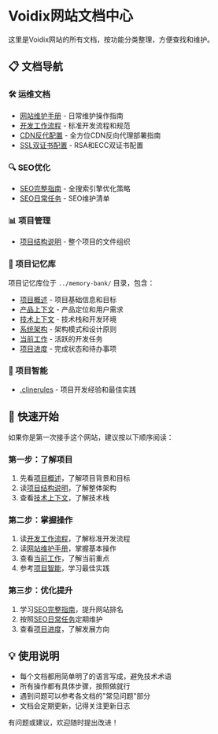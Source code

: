 # Voidix网站文档中心

这里是Voidix网站的所有文档，按功能分类整理，方便查找和维护。

## 📋 文档导航

### 🛠 运维文档
- [网站维护手册](maintenance.md) - 日常维护操作指南
- [开发工作流程](development-workflow.md) - 标准开发流程和规范
- [CDN反代配置](cdn-proxy-setup.md) - 全方位CDN反向代理部署指南
- [SSL双证书配置](ssl-dual-cert-setup.md) - RSA和ECC双证书配置

### 🔍 SEO优化
- [SEO完整指南](seo-guide.md) - 全搜索引擎优化策略
- [SEO日常任务](seo-tasks.md) - SEO维护清单

### 📊 项目管理
- [项目结构说明](project-structure.md) - 整个项目的文件组织

### 🧠 项目记忆库
项目记忆库位于 `../memory-bank/` 目录，包含：
- [项目概述](../memory-bank/projectbrief.md) - 项目基础信息和目标
- [产品上下文](../memory-bank/productContext.md) - 产品定位和用户需求
- [技术上下文](../memory-bank/techContext.md) - 技术栈和开发环境
- [系统架构](../memory-bank/systemPatterns.md) - 架构模式和设计原则
- [当前工作](../memory-bank/activeContext.md) - 活跃的开发任务
- [项目进度](../memory-bank/progress.md) - 完成状态和待办事项

### 🎯 项目智能
- [.clinerules](../.clinerules) - 项目开发经验和最佳实践

## 🚀 快速开始

如果你是第一次接手这个网站，建议按以下顺序阅读：

### 第一步：了解项目
1. 先看[项目概述](../memory-bank/projectbrief.md)，了解项目背景和目标
2. 读[项目结构说明](project-structure.md)，了解整体架构
3. 查看[技术上下文](../memory-bank/techContext.md)，了解技术栈

### 第二步：掌握操作
1. 读[开发工作流程](development-workflow.md)，了解标准开发流程
2. 读[网站维护手册](maintenance.md)，掌握基本操作
3. 查看[当前工作](../memory-bank/activeContext.md)，了解当前重点
4. 参考[项目智能](../.clinerules)，学习最佳实践

### 第三步：优化提升
1. 学习[SEO完整指南](seo-guide.md)，提升网站排名
2. 按照[SEO日常任务](seo-tasks.md)定期维护
3. 查看[项目进度](../memory-bank/progress.md)，了解发展方向

## 💡 使用说明

- 每个文档都用简单明了的语言写成，避免技术术语
- 所有操作都有具体步骤，按照做就行
- 遇到问题可以参考各文档的"常见问题"部分
- 文档会定期更新，记得关注更新日志

有问题或建议，欢迎随时提出改进！